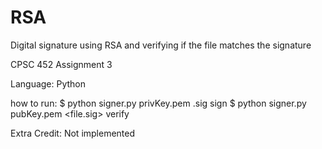 # RSA
Digital signature using RSA and verifying if the file matches the signature

CPSC 452 Assignment 3

Language: Python

how to run:
$ python signer.py privKey.pem <file>.sig <file> sign
$ python signer.py pubKey.pem <file.sig> <file> verify

Extra Credit: Not implemented
